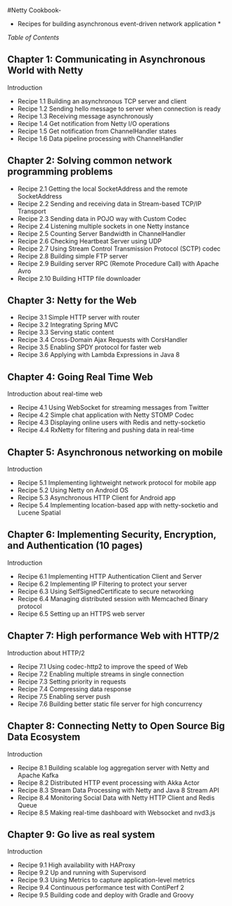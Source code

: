 #Netty Cookbook- 
* Recipes for building asynchronous event-driven network application  * 

*Table of Contents*

## Chapter 1: Communicating in Asynchronous World with Netty
Introduction
- Recipe 1.1 Building an asynchronous TCP server and client
- Recipe 1.2 Sending hello message to server when connection is ready
- Recipe 1.3 Receiving message asynchronously
- Recipe 1.4 Get notification from Netty I/O operations
- Recipe 1.5 Get notification from ChannelHandler states
- Recipe 1.6 Data pipeline processing with ChannelHandler

## Chapter 2: Solving common network programming problems
- Recipe 2.1 Getting the local SocketAddress and the remote SocketAddress
- Recipe 2.2 Sending and receiving data in Stream-based TCP/IP Transport
- Recipe 2.3 Sending data in POJO way with Custom Codec
- Recipe 2.4 Listening multiple sockets in one Netty instance
- Recipe 2.5 Counting Server Bandwidth in ChannelHandler
- Recipe 2.6 Checking Heartbeat Server using UDP
- Recipe 2.7 Using Stream Control Transmission Protocol (SCTP) codec
- Recipe 2.8 Building simple FTP server
- Recipe 2.9 Building server RPC (Remote Procedure Call) with Apache Avro
- Recipe 2.10 Building HTTP file downloader

## Chapter 3: Netty for the Web
- Recipe 3.1 Simple HTTP server with router
- Recipe 3.2 Integrating Spring MVC 
- Recipe 3.3 Serving static content
- Recipe 3.4 Cross-Domain Ajax Requests with CorsHandler
- Recipe 3.5 Enabling SPDY protocol for faster web
- Recipe 3.6 Applying with Lambda Expressions in Java 8

## Chapter 4: Going Real Time Web
Introduction about real-time web
- Recipe 4.1 Using WebSocket for streaming messages from Twitter
- Recipe 4.2 Simple chat application with Netty STOMP Codec
- Recipe 4.3 Displaying online users with Redis and netty-socketio
- Recipe 4.4 RxNetty for filtering and pushing data in real-time

## Chapter 5: Asynchronous networking on mobile
Introduction
- Recipe 5.1 Implementing lightweight network protocol for mobile app
- Recipe 5.2 Using Netty on Android OS
- Recipe 5.3 Asynchronous HTTP Client for Android app
- Recipe 5.4 Implementing location-based app with netty-socketio and Lucene Spatial

## Chapter 6: Implementing Security, Encryption, and Authentication (10 pages)
Introduction
- Recipe 6.1 Implementing HTTP Authentication Client and Server
- Recipe 6.2 Implementing IP Filtering to protect your server
- Recipe 6.3 Using SelfSignedCertificate to secure networking
- Recipe 6.4 Managing distributed session with Memcached Binary protocol
- Recipe 6.5 Setting up an HTTPS web server

## Chapter 7: High performance Web with HTTP/2 
Introduction about HTTP/2
- Recipe 7.1 Using codec-http2 to improve the speed of Web
- Recipe 7.2 Enabling multiple streams in single connection
- Recipe 7.3 Setting priority in requests
- Recipe 7.4 Compressing data response
- Recipe 7.5 Enabling server push
- Recipe 7.6 Building better static file server for high concurrency

## Chapter 8: Connecting Netty to Open Source Big Data Ecosystem
Introduction
- Recipe 8.1 Building scalable log aggregation server with Netty and Apache Kafka
- Recipe 8.2 Distributed HTTP event processing with Akka Actor
- Recipe 8.3 Stream Data Processing with Netty and Java 8 Stream API
- Recipe 8.4 Monitoring Social Data with Netty HTTP Client and Redis Queue
- Recipe 8.5 Making real-time dashboard with Websocket and nvd3.js

## Chapter 9: Go live as real system
Introduction
- Recipe 9.1 High availability with HAProxy 
- Recipe 9.2 Up and running with Supervisord
- Recipe 9.3 Using Metrics to capture application-level metrics
- Recipe 9.4 Continuous performance test with ContiPerf 2
- Recipe 9.5 Building code and deploy with Gradle and Groovy
